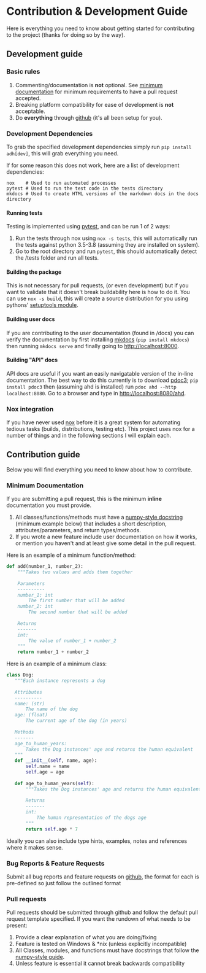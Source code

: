 # Contribution & Development Guide

Here is everything you need to know about getting started for contributing to the project (thanks for doing so by the way).



## Development guide

### Basic rules

1. Commenting/documentation is **not** optional. See [minimum documentation](#minimum-documentation) for minimum requirements to have a pull request accepted.
2. Breaking platform compatibility for ease of development is **not** acceptable.
3. Do **everything** through [github](https://github.com/Descent098/ahd/issues/new/choose) (it's all been setup for you).



### Development Dependencies

To grab the specified development dependencies simply run ```pip install adh[dev]```, this will grab everything you need.



If for some reason this does not work, here are a list of development dependencies:

```
nox    # Used to run automated processes
pytest # Used to run the test code in the tests directory
mkdocs # Used to create HTML versions of the markdown docs in the docs directory
```



#### Running tests

Testing is implemented using [pytest](https://docs.pytest.org/en/latest/), and can be run 1 of 2 ways:

1. Run the tests through nox using ```nox -s tests```, this will automatically run the tests against python 3.5-3.8 (assuming they are installed on system).
2. Go to the root directory and run ```pytest```, this should automatically detect the /tests folder and run all tests.



#### Building the package

This is not necessary for pull requests, (or even development) but if you want to validate that it doesn't break buildability here is how to do it. You can use ```nox -s build```, this will create a source distribution for you using pythons' [setuptools module](https://setuptools.readthedocs.io/en/latest/).

#### Building user docs

If you are contributing to the user documentation (found in /docs) you can verify the documentation by first installing [mkdocs](https://www.mkdocs.org/) (```pip install mkdocs```) then running ```mkdocs serve``` and finally going to [http://localhost:8000](http://localhost:8000).



#### Building "API" docs

API docs are useful if you want an easily navigatable version of the in-line documentation. The best way to do this currently is to download [pdoc3](https://pdoc3.github.io/pdoc/doc/pdoc/); ```pip install pdoc3``` then (assuming ahd is installed) run ```pdoc ahd --http localhost:8080```. Go to a browser and type in [http://localhost:8080/ahd](http://localhost:8080/ahd).



### Nox integration

If you have never used [nox](https://nox.readthedocs.io/) before it is a great system for automating tedious tasks (builds, distributions, testing etc). This project uses nox for a number of things and in the following sections I will explain each. 


## Contribution guide

Below you will find everything you need to know about how to contribute.



### Minimum Documentation
If you are submitting a pull request, this is the minimum **inline** documentation you must provide.

1. All classes/functions/methods must have a [numpy-style docstring](https://numpydoc.readthedocs.io/en/latest/format.html#docstring-standard) (minimum example below) that includes a short description, attributes/parameters, and return types/methods.
2. If you wrote a new feature include user documentation on how it works, or mention you haven't and at least give some detail in the pull request.

Here is an example of a minimum function/method:

```python
def add(number_1, number_2):
    """Takes two values and adds them together
    
    Parameters
    ----------
    number_1: int
        The first number that will be added
    number_2: int
        The second number that will be added
    
    Returns
    -------
    int:
        The value of number_1 + number_2
    """
    return number_1 + number_2
```



Here is an example of a minimum class:

```python
class Dog:
   """Each instance represents a dog
   
   Attributes
   ----------
   name: (str)
       The name of the dog
   age: (float)
       The current age of the dog (in years)
       
   Methods
   -------
   age_to_human_years:
   	   Takes the Dog instances' age and returns the human equivalent
   """
   def __init__(self, name, age):
       self.name = name
       self.age = age
   
   def age_to_human_years(self):
       """Takes the Dog instances' age and returns the human equivalent
       
       Returns
       -------
       int:
           The human representation of the dogs age
       """
       return self.age * 7
```



Ideally you can also include type hints, examples, notes and references where it makes sense.






### Bug Reports & Feature Requests

Submit all bug reports and feature requests on [github](https://github.com/Descent098/ahd/issues/new/choose), the format for each is pre-defined so just follow the outlined format



### Pull requests

Pull requests should be submitted through github and follow the default pull request template specified. If you want the rundown of what needs to be present:

1. Provide a clear explanation of what you are doing/fixing
2. Feature is tested on Windows & *nix (unless explicitly incompatible)
3. All Classes, modules, and functions must have docstrings that follow the [numpy-style guide](https://numpydoc.readthedocs.io/en/latest/format.html).
4. Unless feature is essential it cannot break backwards compatibility

